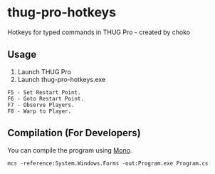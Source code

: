 # thug-pro-hotkeys

Hotkeys for typed commands in THUG Pro - created by choko

## Usage

1. Launch THUG Pro
2. Launch thug-pro-hotkeys.exe

```
F5 - Set Restart Point.
F6 - Goto Restart Point.
F7 - Observe Players.
F8 - Warp to Player.
```

## Compilation (For Developers)

You can compile the program using [Mono](http://www.mono-project.com/docs/getting-started/install/windows/).

```
mcs -reference:System.Windows.Forms -out:Program.exe Program.cs
```
